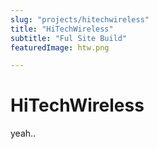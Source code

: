 ```yaml
---
slug: "projects/hitechwireless"
title: "HiTechWireless"
subtitle: "Ful Site Build"
featuredImage: htw.png

---
```



# HiTechWireless

yeah..
